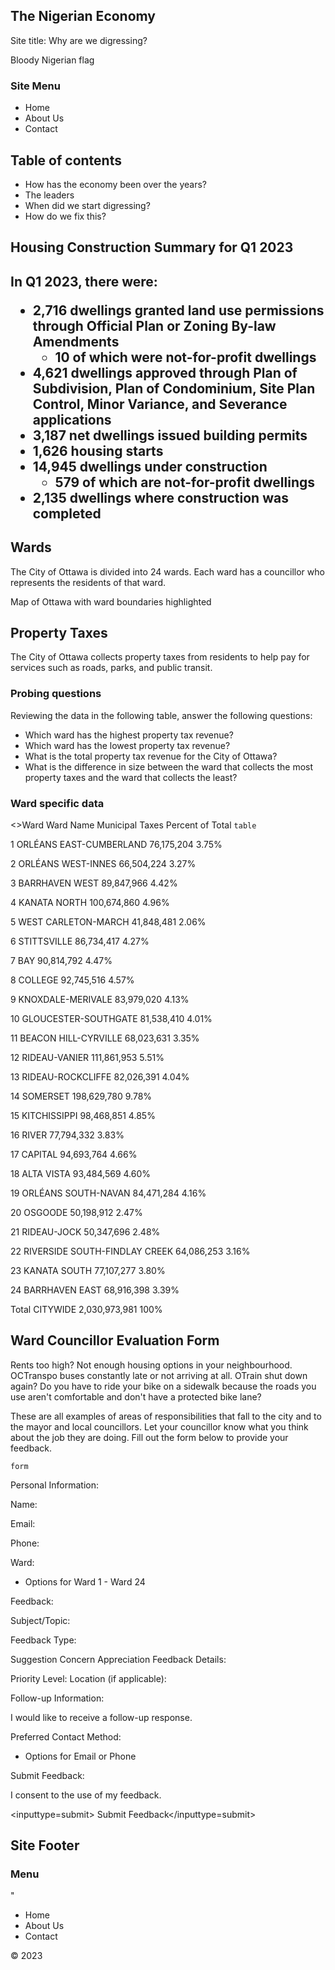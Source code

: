 <!DOCTYPE html>
<h2>The Nigerian Economy</h2>

<p>Site title: Why are we digressing?</p>

<img>Bloody Nigerian flag</img>

<h3>Site Menu</h3>

- Home
- About Us
- Contact


<h2>Table of contents</h2>

- How has the economy been over the years?
- The leaders
- When did we start digressing?
- How do we fix this?

<h2>Housing Construction Summary for Q1 2023<h2>

<p>In Q1 2023, there were:</p>

- 2,716 dwellings granted land use permissions through Official Plan or Zoning By-law Amendments
  - 10 of which were not-for-profit dwellings
- 4,621 dwellings approved through Plan of Subdivision, Plan of Condominium, Site Plan Control, Minor Variance, and Severance applications
- 3,187 net dwellings issued building permits
- 1,626 housing starts
- 14,945 dwellings under construction
  - 579 of which are not-for-profit dwellings
- 2,135 dwellings where construction was completed

<h2>Wards</h2>

<p>The City of Ottawa is divided into 24 wards. Each ward has a councillor who represents the residents of that ward.</p>

<img>Map of Ottawa with ward boundaries highlighted</img>

<h2>Property Taxes</h2>

<p>The City of Ottawa collects property taxes from residents to help pay for services such as roads, parks, and public transit.</p>

<h3>Probing questions</h3>

<p>Reviewing the data in the following table, answer the following questions:</p>

- Which ward has the highest property tax revenue?
- Which ward has the lowest property tax revenue?
- What is the total property tax revenue for the City of Ottawa?
- What is the difference in size between the ward that collects the most property taxes and the ward that collects the least?

<h3>Ward specific data</h3>

<>Ward Ward Name Municipal Taxes Percent of Total `table`

1 ORLÉANS EAST-CUMBERLAND 76,175,204 3.75%

2 ORLÉANS WEST-INNES 66,504,224 3.27%

3 BARRHAVEN WEST 89,847,966 4.42%

4 KANATA NORTH 100,674,860 4.96%

5 WEST CARLETON-MARCH 41,848,481 2.06%

6 STITTSVILLE 86,734,417 4.27%

7 BAY 90,814,792 4.47%

8 COLLEGE 92,745,516 4.57%

9 KNOXDALE-MERIVALE 83,979,020 4.13%

10 GLOUCESTER-SOUTHGATE 81,538,410 4.01%

11 BEACON HILL-CYRVILLE 68,023,631 3.35%

12 RIDEAU-VANIER 111,861,953 5.51%

13 RIDEAU-ROCKCLIFFE 82,026,391 4.04%

14 SOMERSET 198,629,780 9.78%

15 KITCHISSIPPI 98,468,851 4.85%

16 RIVER 77,794,332 3.83%

17 CAPITAL 94,693,764 4.66%

18 ALTA VISTA 93,484,569 4.60%

19 ORLÉANS SOUTH-NAVAN 84,471,284 4.16%

20 OSGOODE 50,198,912 2.47%

21 RIDEAU-JOCK 50,347,696 2.48%

22 RIVERSIDE SOUTH-FINDLAY CREEK 64,086,253 3.16%

23 KANATA SOUTH 77,107,277 3.80%

24 BARRHAVEN EAST 68,916,398 3.39%

Total CITYWIDE 2,030,973,981 100%

<h2>Ward Councillor Evaluation Form</h2>

<p>Rents too high? Not enough housing options in your neighbourhood. OCTranspo buses constantly late or not arriving at all. OTrain shut down again? Do you have to ride your bike on a sidewalk because the roads you use aren't comfortable and don't have a protected bike lane?</p>

<p>These are all examples of areas of responsibilities that fall to the city and to the mayor and local councillors. Let your councillor know what you think about the job they are doing. Fill out the form below to provide your feedback.</p>

`form`

Personal Information:

Name:

Email:

Phone:

Ward:

- Options for Ward 1 - Ward 24

Feedback:

Subject/Topic:

Feedback Type:

Suggestion Concern Appreciation Feedback Details:

Priority Level: Location (if applicable):

Follow-up Information:

I would like to receive a follow-up response.

Preferred Contact Method:

- Options for Email or Phone

Submit Feedback:

I consent to the use of my feedback.

<inputtype=submit> Submit Feedback</inputtype=submit>

<h2>Site Footer</h2>

<h3>Menu</h3>"

- Home
- About Us
- Contact

© 2023
